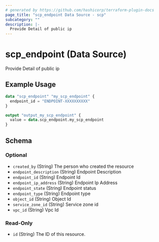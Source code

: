 ```yaml
---
# generated by https://github.com/hashicorp/terraform-plugin-docs
page_title: "scp_endpoint Data Source - scp"
subcategory: ""
description: |-
  Provide Detail of public ip
---
```


# scp_endpoint (Data Source)

Provide Detail of public ip

## Example Usage

```terraform
data "scp_endpoint" "my_scp_endpoint" {
  endpoint_id = "ENDPOINT-XXXXXXXXXX"
}

output "output_my_scp_endpoint" {
  value = data.scp_endpoint.my_scp_endpoint
}
```

<!-- schema generated by tfplugindocs -->
## Schema

### Optional

- `created_by` (String) The person who created the resource
- `endpoint_description` (String) Endpoint Description
- `endpoint_id` (String) Endpoint Id
- `endpoint_ip_address` (String) Endpoint Ip Address
- `endpoint_state` (String) Endpoint status
- `endpoint_type` (String) Endpoint type
- `object_id` (String) Object Id
- `service_zone_id` (String) Service zone id
- `vpc_id` (String) Vpc Id

### Read-Only

- `id` (String) The ID of this resource.



